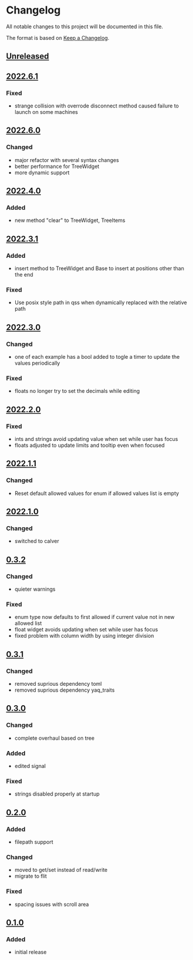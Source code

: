 # Changelog
All notable changes to this project will be documented in this file.

The format is based on [Keep a Changelog](https://keepachangelog.com/).

## [Unreleased]

## [2022.6.1]

### Fixed
- strange collision with overrode disconnect method caused failure to launch on some machines

## [2022.6.0]

### Changed
- major refactor with several syntax changes
- better performance for TreeWidget
- more dynamic support

## [2022.4.0]

### Added
- new method "clear" to TreeWidget, TreeItems

## [2022.3.1]

### Added
- insert method to TreeWidget and Base to insert at positions other than the end

### Fixed
- Use posix style path in qss when dynamically replaced with the relative path

## [2022.3.0]

### Changed
- one of each example has a bool added to togle a timer to update the values periodically

### Fixed
- floats no longer try to set the decimals while editing

## [2022.2.0]

### Fixed
- ints and strings avoid updating value when set while user has focus
- floats adjusted to update limits and tooltip even when focused

## [2022.1.1]

### Changed
- Reset default allowed values for enum if allowed values list is empty

## [2022.1.0]

### Changed
- switched to calver

## [0.3.2]

### Changed
- quieter warnings

### Fixed
- enum type now defaults to first allowed if current value not in new allowed list
- float widget avoids updating when set while user has focus
- fixed problem with column width by using integer division

## [0.3.1]

### Changed
- removed suprious dependency toml
- removed suprious dependency yaq_traits

## [0.3.0]

### Changed
- complete overhaul based on tree

### Added
- edited signal

### Fixed
- strings disabled properly at startup

## [0.2.0]

### Added
- filepath support

### Changed
- moved to get/set instead of read/write
- migrate to flit

### Fixed
- spacing issues with scroll area

## [0.1.0]

### Added
- initial release

[Unreleased]: https://github.com/yaq-project/qtypes/compare/v2022.6.1...main
[2022.6.1]: https://github.com/yaq-project/qtypes/compare/v2022.6.0...v2022.6.1
[2022.6.0]: https://github.com/yaq-project/qtypes/compare/v2022.4.0...v2022.6.0
[2022.4.0]: https://github.com/yaq-project/qtypes/compare/v2022.3.1...v2022.4.0
[2022.3.1]: https://gitlab.com/yaq-project/qtypes/compare/v2022.3.0...v2022.3.1
[2022.3.0]: https://github.com/yaq-project/qtypes/compare/v2022.2.0...v2022.3.0
[2022.2.0]: https://github.com/yaq-project/qtypes/compare/v2022.1.1...v2022.2.0
[2022.1.1]: https://github.com/yaq-project/qtypes/compare/v2022.1.0...v2022.1.1
[2022.1.0]: https://github.com/yaq-project/qtypes/compare/v0.3.2...v2022.1.0
[0.3.2]: https://github.com/yaq-project/qtypes/compare/v0.3.1...v0.3.2
[0.3.1]: https://github.com/yaq-project/qtypes/compare/v0.3.0...v0.3.1
[0.3.0]: https://github.com/yaq-project/qtypes/compare/v0.2.0...v0.3.0
[0.2.0]: https://github.com/yaq-project/qtypes/compare/v0.1.0...v0.2.0
[0.1.0]: https://github.com/yaq-project/qtypes/tags/v0.1.0
